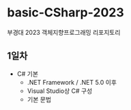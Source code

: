 # basic-CSharp-2023
부경대 2023 객체지향프로그래밍 리포지토리

## 1일차
- C# 기본
	- .NET Framework / .NET 5.0 이후
	- Visual Studio상 C# 구성
	- 기본 문법
